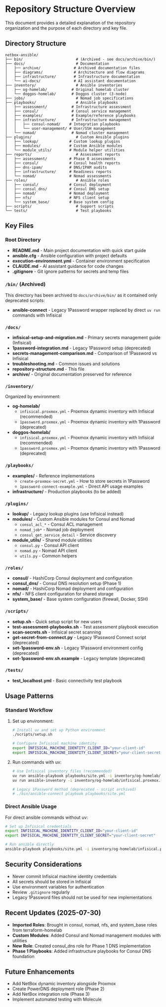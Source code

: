 # Repository Structure Overview

This document provides a detailed explanation of the repository organization and the purpose of each directory and key file.

## Directory Structure

```text
netbox-ansible/
├── bin/                        # (Archived - see docs/archive/bin/)
├── docs/                       # Documentation
│   ├── archive/               # Archived documentation files
│   ├── diagrams/              # Architecture and flow diagrams
│   ├── infrastructure/        # Infrastructure documentation
│   └── ai-docs/               # AI assistant documentation
├── inventory/                  # Ansible inventories
│   ├── og-homelab/           # Original homelab cluster
│   └── doggos-homelab/       # Doggos cluster (3-node)
├── jobs/                       # Nomad job specifications
├── playbooks/                  # Ansible playbooks
│   ├── assessment/           # Infrastructure assessment
│   ├── consul/               # Consul service management
│   ├── examples/             # Example/reference playbooks
│   ├── infrastructure/       # Infrastructure management
│   │   ├── consul-nomad/    # Integration playbooks
│   │   └── user-management/ # User/SSH management
│   └── nomad/                # Nomad cluster management
├── plugins/                    # Custom Ansible plugins
│   ├── lookup/              # Custom lookup plugins
│   ├── modules/             # Custom Ansible modules
│   └── module_utils/        # Module helper utilities
├── reports/                    # Assessment reports
│   ├── assessment/          # Phase 0 assessments
│   ├── consul/              # Consul health reports
│   ├── dns-ipam/            # DNS/IPAM audits
│   ├── infrastructure/      # Readiness reports
│   └── nomad/               # Nomad assessments
├── roles/                      # Ansible roles
│   ├── consul/              # Consul deployment
│   ├── consul_dns/          # Consul DNS setup
│   ├── nomad/               # Nomad deployment
│   ├── nfs/                 # NFS client setup
│   └── system_base/         # Base system config
├── scripts/                    # Support scripts
└── tests/                      # Test playbooks
```

## Key Files

### Root Directory

- **README.md** - Main project documentation with quick start guide
- **ansible.cfg** - Ansible configuration with project defaults
- **execution-environment.yml** - Container environment specification
- **CLAUDE.md** - AI assistant guidance for code changes
- **.gitignore** - Git ignore patterns for secrets and temp files

### `/bin/` (Archived)

This directory has been archived to `docs/archive/bin/` as it contained only deprecated scripts:
- **ansible-connect** - Legacy 1Password wrapper replaced by direct `uv run` commands with Infisical

### `/docs/`

- **infisical-setup-and-migration.md** - Primary secrets management guide (Infisical)
- **1password-integration.md** - Legacy 1Password setup (deprecated)
- **secrets-management-comparison.md** - Comparison of 1Password vs Infisical
- **troubleshooting.md** - Common issues and solutions
- **repository-structure.md** - This file
- **archive/** - Original documentation preserved for reference

### `/inventory/`

Organized by environment:

- **og-homelab/**
  - `infisical.proxmox.yml` - Proxmox dynamic inventory with Infisical (recommended)
  - `1password.proxmox.yml` - Proxmox dynamic inventory with 1Password (deprecated)
- **doggos-homelab/**
  - `infisical.proxmox.yml` - Proxmox dynamic inventory with Infisical (recommended)
  - `1password.proxmox.yml` - Proxmox dynamic inventory with 1Password (deprecated)

### `/playbooks/`

- **examples/** - Reference implementations
  - `create-proxmox-secret.yml` - How to store secrets in 1Password
  - `1password-connect-example.yml` - Direct API usage examples
- **infrastructure/** - Production playbooks (to be added)

### `/plugins/`

- **lookup/** - Legacy lookup plugins (use Infisical instead)
- **modules/** - Custom Ansible modules for Consul and Nomad
  - `consul_acl_*` - Consul ACL management
  - `nomad_job*` - Nomad job deployment
  - `consul_get_service_detail` - Service discovery
- **module_utils/** - Shared module utilities
  - `consul.py` - Consul API client
  - `nomad.py` - Nomad API client
  - `utils.py` - Common helpers

### `/roles/`

- **consul/** - HashiCorp Consul deployment and configuration
- **consul_dns/** - Consul DNS resolution setup (Phase 1)
- **nomad/** - HashiCorp Nomad deployment and configuration
- **nfs/** - NFS client configuration for shared storage
- **system_base/** - Base system configuration (firewall, Docker, SSH)

### `/scripts/`

- **setup.sh** - Quick setup script for new users
- **test-assessment-playbooks.sh** - Test assessment playbook execution
- **scan-secrets.sh** - Infisical secret scanning
- **get-secret-from-connect.py** - Legacy 1Password Connect script (deprecated)
- **set-1password-env.sh** - Legacy 1Password environment config (deprecated)
- **set-1password-env.sh.example** - Legacy template (deprecated)

### `/tests/`

- **test_localhost.yml** - Basic connectivity test playbook

## Usage Patterns

### Standard Workflow

1. Set up environment:

   ```bash
   # Install uv and set up Python environment
   ./scripts/setup.sh
   
   # Configure Infisical machine identity
   export INFISICAL_MACHINE_IDENTITY_CLIENT_ID="your-client-id"
   export INFISICAL_MACHINE_IDENTITY_CLIENT_SECRET="your-client-secret"
   ```

2. Run commands with uv:

   ```bash
   # Use Infisical inventory files (recommended)
   uv run ansible-playbook playbooks/site.yml -i inventory/og-homelab/infisical.proxmox.yml
   uv run ansible-inventory -i inventory/og-homelab/infisical.proxmox.yml --list
   
   # Legacy 1Password method (deprecated - script archived)
   # ./bin/ansible-connect playbook playbooks/site.yml
   ```

### Direct Ansible Usage

For direct ansible commands without uv:

```bash
# Set up Infisical credentials
export INFISICAL_MACHINE_IDENTITY_CLIENT_ID="your-client-id"
export INFISICAL_MACHINE_IDENTITY_CLIENT_SECRET="your-client-secret"

# Run ansible directly
ansible-playbook playbooks/site.yml -i inventory/og-homelab/infisical.proxmox.yml
```

## Security Considerations

- Never commit Infisical machine identity credentials
- All secrets should be stored in Infisical
- Use environment variables for authentication
- Review `.gitignore` regularly
- Legacy 1Password files should not be used for new implementations

## Recent Updates (2025-07-30)

- **Imported Roles**: Brought in consul, nomad, nfs, and system_base roles from terraform-homelab
- **Custom Modules**: Added Consul and Nomad management modules with utilities
- **New Role**: Created consul_dns role for Phase 1 DNS implementation
- **Phase 1 Playbooks**: Added infrastructure playbooks for Consul DNS foundation

## Future Enhancements

- Add NetBox dynamic inventory alongside Proxmox
- Create PowerDNS deployment role (Phase 2)
- Add NetBox integration role (Phase 3)
- Implement automated testing with Molecule
